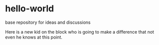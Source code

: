 # hello-world
base repository for ideas and discussions

Here is a new kid on the block who is going to make a difference that not even he knows at this point.
